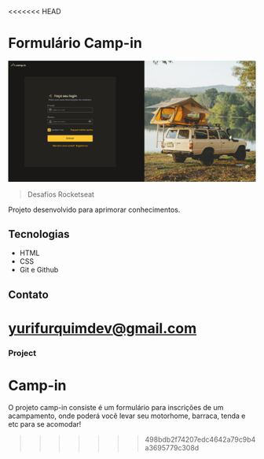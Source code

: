 <<<<<<< HEAD
# Formulário Camp-in

![preview](./.github/preview.png)

> Desafios Rocketseat

Projeto desenvolvido para aprimorar conhecimentos.



## Tecnologias 

- HTML
- CSS 
- Git e Github

## Contato 

yurifurquimdev@gmail.com
=======
### Project 
# Camp-in

O projeto camp-in consiste é um formulário para inscrições de um acampamento, onde poderá você levar seu motorhome, barraca, tenda e etc para se acomodar! 
>>>>>>> 498bdb2f74207edc4642a79c9b4a3695779c308d
